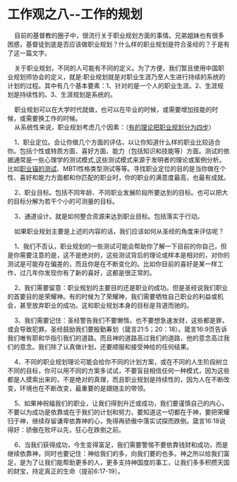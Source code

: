 # 工作观之八--工作的规划



<p>&nbsp; &nbsp; 目前的基督教的圈子中，很流行关于职业规划方面的事情。兄弟姐妹也有很多困惑，基督徒到底是否应该做职业规划？什么样的职业规划是符合圣经的？于是有了这一篇文字。</p>

<p>&nbsp; &nbsp; 关于职业规划，不同的人可能有不同的定义。为了方便，我们暂且使用中国职业规划师协会的定义，就是:职业规划就是对职业生涯乃至人生进行持续的系统的计划的过程。其中有几个基本要素：1、针对的是一个人的职业生涯。2、生涯规划是持续性的。3、生涯规划是系统的。</p>

<p>&nbsp; &nbsp; 职业规划可以在大学时代就做，也可以在毕业的时候，或需要增加技能的时候，或需要换工作的时候。<br />
&nbsp; &nbsp; 从系统性来说，职业规划考虑几个因素：（<a href="http://www.careercentre.dtwd.wa.gov.au/careerplanning/Pages/CareerPlanning-4StepPlanningProcess.aspx">有的理论把职业规划分为四步</a>）</p>

<p>&nbsp; &nbsp; 1、职业定位。会让你做几个方面的评估，以让你知道什么样的职业比较适合你。包括个性或特质方面、喜好方面、能力（包括知识和技能等）方面。测试的依据通常是一些心理学的测试模式,这些测试模式来源于发明者的理论或案例分析。比如<a href="https://rapidbi.com/careeranchors/">职业锚的测试</a>、MBTI性格类型测试等等。寻找职业定位的目的是当你做在个性、喜好和能力方面都和你匹配的职业时，你的职业的满意度最高，也最有成就。</p>

<p>&nbsp; &nbsp; 2、职业目标。包括不同年龄、不同职业发展阶段所要达到的目标。也可以把大的目标分解为若干个小的可测量的目标。</p>

<p>&nbsp; &nbsp; 3、通道设计。就是如何整合资源来达到职业目标。包括落实于行动。</p>

<p>&nbsp; &nbsp; 如果职业规划主要是上述的内容的话，我们应该如何从圣经的角度来评估呢？</p>

<p>&nbsp; &nbsp; 1、我们不否认，职业规划的一些测试可能会帮助你了解一下目前的你自己，但是你需要注意的是，这不是绝对的，这些测试背后的理论或样本是相对的，对你的测试是可能存在偏差的，而且你是在不断变化的。比如你目前的喜好是某一样工作，过几年你发现你有了新的喜好，这都是很正常的。</p>

<p>&nbsp; &nbsp; 2、我们需要留意：职业规划的主要目的还是职业的成功。但是圣经说我们职业的首要目的是荣耀神。有的时候为了荣耀神，我们需要牺牲自己职业的利益或机会，甚至放弃职业的成功。这和职业规划本身的目标是背道而驰的。</p>

<p>&nbsp; &nbsp; 3、我们需要记住：圣经警告我们不要懒惰，也不要想急速发财，这些都是罪，或会导致犯罪。圣经鼓励我们要殷勤筹划（箴言21:5；20：18）。箴言16:9页告诉我们唯有耶和华指引我们的道路。而且神的道路高过我们的道路，他的意念高过我们的意念。我们除了认真做计划，还要顺服和接受神给的任何结果。</p>

<p>&nbsp; &nbsp; 4、不同的职业规划理论可能会给你不同的计划方案，或在不同的人生阶段树立不同的目标，你可以用不同的方案多试试，不要盲目相信任何一种模式，因为这些都是人摸索出来的，不是绝对的真理，而且职业规划是持续性的，因为人在不断改变，环境也在不断改变，最重要的是跟随主的带领。</p>

<p>&nbsp; &nbsp; 5、如果神祝福我们的职业，让我们得到升迁或成功，我们要谨慎自己的内心，不要以为成功是依靠或在于我们的计划和努力，要知道这一切都在于神，要把荣耀归于神，继续存留谦卑依靠神的心，免得再骄傲中落实试探而跌倒。箴言16:18说得好：骄傲在败坏以先，狂心在跌倒之前。</p>

<p>&nbsp; &nbsp; 6、当我们获得成功，今生变得富足，我们需要警惕不要依靠钱财和成功，而是继续依靠神，同时也要记住：神给我们的多，向我们要的也多。神之所以给我们富足，是为了让我们能帮助更多的人，更多支持神国度的事工，让我们多多积攒天国的财宝，持定真正的生命（提前6:17-19）。</p>